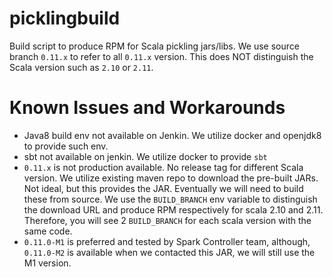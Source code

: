 # picklingbuild
Build script to produce RPM for Scala pickling jars/libs.
We use source branch `0.11.x` to refer to all `0.11.x` version. This does NOT distinguish
the Scala version such as `2.10` or `2.11`.

# Known Issues and Workarounds
- Java8 build env not available on Jenkin. We utilize docker and openjdk8 to provide such env.
- sbt not available on jenkin. We utilize docker to provide `sbt`
- `0.11.x` is not production available. No release tag for different Scala version.
We utilize existing maven repo to download the pre-built JARs.
Not ideal, but this provides the JAR. Eventually we will need to build these from source.
We use the `BUILD_BRANCH` env variable to distinguish the download URL and produce RPM respectively
for scala 2.10 and 2.11. Therefore, you will see 2 `BUILD_BRANCH` for each scala version with the same
code.
- `0.11.0-M1` is preferred and tested by Spark Controller team, although, `0.11.0-M2` is available
when we contacted this JAR, we will still use the M1 version.

